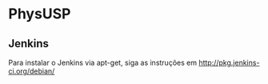 PhysUSP
=======

Jenkins
-------

Para instalar o Jenkins via apt-get, siga as instruções em
http://pkg.jenkins-ci.org/debian/



